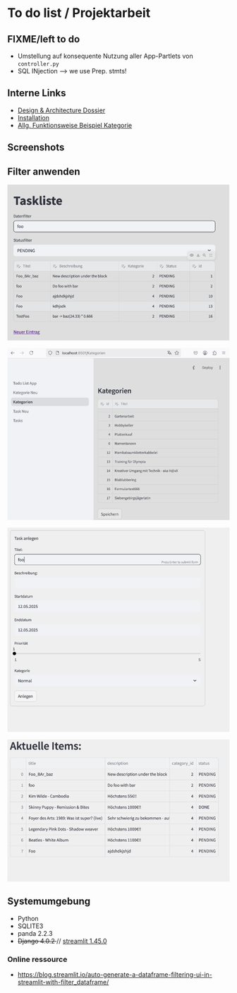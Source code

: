 # To do list / Projektarbeit 


## FIXME/left to do

- Umstellung auf konsequente Nutzung aller App-Partlets von <code>controller.py</code>
- SQL INjection --> we use Prep. stmts!

## Interne Links

- [Design & Architecture Dossier](/doq/dad.md)
- [Installation](/doq/Install.md)
- [Allg. Funktionsweise Beispiel Kategorie](/doq/category.md)

## Screenshots

## Filter anwenden
![Start.](doq/filter_doppelt.png "Start.")

![Neu anlegen Kat.](doq/cat.png "Neu anlegen Kat.")

![Neu anlegen](doq/task.png "Neu anlegen")

![Liste](doq/liste.png "Liste")


## Systemumgebung

- Python
- SQLITE3
- panda 2.2.3
- <del>Django 4.0.2 </del>//  <ins>streamlit 1.45.0</ins>


### Online ressource

- https://blog.streamlit.io/auto-generate-a-dataframe-filtering-ui-in-streamlit-with-filter_dataframe/